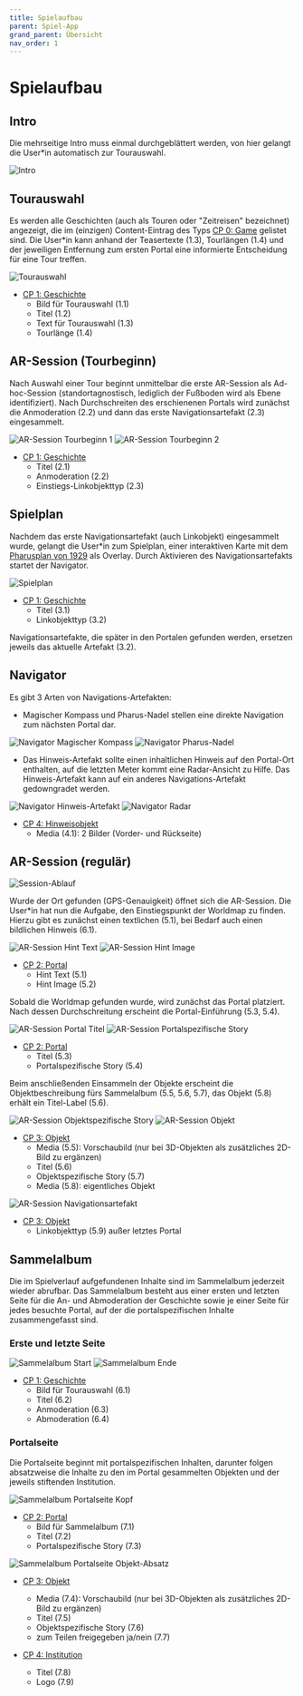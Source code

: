 ```yaml
---
title: Spielaufbau
parent: Spiel-App
grand_parent: Übersicht
nav_order: 1
---
```


# Spielaufbau

## Intro

Die mehrseitige Intro muss einmal durchgeblättert werden, von hier gelangt die User\*in automatisch zur Tourauswahl.

![Intro](/img/1_intro.png)

## Tourauswahl

Es werden alle Geschichten (auch als Touren oder "Zeitreisen" bezeichnet) angezeigt, die im (einzigen) Content-Eintrag des Typs [CP 0: Game](2.2-cms-struktur.html#cp0-game) gelistet sind. Die User\*in kann anhand der Teasertexte (1.3), Tourlängen (1.4) und der jeweiligen Entfernung zum ersten Portal eine informierte Entscheidung für eine Tour treffen.

![Tourauswahl](/img/2_tourauswahl.png)

- [CP 1: Geschichte](2.2-cms-struktur.html#cp-1-geschichte)
    - Bild für Tourauswahl (1.1)
    - Titel (1.2)
    - Text für Tourauswahl (1.3)
    - Tourlänge (1.4)

## AR-Session (Tourbeginn)

Nach Auswahl einer Tour beginnt unmittelbar die erste AR-Session als Ad-hoc-Session (standortagnostisch, lediglich der Fußboden wird als Ebene identifiziert). Nach Durchschreiten des erschienenen Portals wird zunächst die Anmoderation (2.2) und dann das erste Navigationsartefakt (2.3) eingesammelt.

![AR-Session Tourbeginn 1](/img/3_ar-session-tourbeginn-1.png) ![AR-Session Tourbeginn 2](/img/3_ar-session-tourbeginn-2.png)

- [CP 1: Geschichte](2.2-cms-struktur.html#cp-1-geschichte)
    - Titel (2.1)
    - Anmoderation (2.2)
    - Einstiegs-Linkobjekttyp (2.3)

## Spielplan

Nachdem das erste Navigationsartefakt (auch Linkobjekt) eingesammelt wurde, gelangt die User\*in zum Spielplan, einer interaktiven Karte mit dem [Pharusplan von 1929](https://de.wikipedia.org/wiki/Datei:Pharus_Map_Berlin_1929.jpg) als Overlay. Durch Aktivieren des Navigationsartefakts startet der Navigator.

![Spielplan](/img/4_spielplan.png)

- [CP 1: Geschichte](2.2-cms-struktur.html#cp-1-geschichte)
    - Titel (3.1)
    - Linkobjekttyp (3.2)

Navigationsartefakte, die später in den Portalen gefunden werden, ersetzen jeweils das aktuelle Artefakt (3.2).

## Navigator

Es gibt 3 Arten von Navigations-Artefakten:

- Magischer Kompass und Pharus-Nadel stellen eine direkte Navigation zum nächsten Portal dar.

![Navigator Magischer Kompass](/img/5_navigator-2.png) ![Navigator Pharus-Nadel](/img/5_navigator-3.png)

- Das Hinweis-Artefakt sollte einen inhaltlichen Hinweis auf den Portal-Ort enthalten, auf die letzten Meter kommt eine Radar-Ansicht zu Hilfe. Das Hinweis-Artefakt kann auf ein anderes Navigations-Artefakt gedowngradet werden.

![Navigator Hinweis-Artefakt](/img/5_navigator-1.png) ![Navigator Radar](/img/5_navigator-1b.png)

- [CP 4: Hinweisobjekt](2.2-cms-struktur.html#cp-4-hinweisobjekt)
    - Media (4.1): 2 Bilder (Vorder- und Rückseite)

## AR-Session (regulär)

![Session-Ablauf](/img/content-structure-5.png)

Wurde der Ort gefunden (GPS-Genauigkeit) öffnet sich die AR-Session. Die User\*in hat nun die Aufgabe, den Einstiegspunkt der Worldmap zu finden. Hierzu gibt es zunächst einen textlichen (5.1), bei Bedarf auch einen bildlichen Hinweis (6.1).

![AR-Session Hint Text](/img/6_ar-session-1a.png) ![AR-Session Hint Image](/img/6_ar-session-1b.png)

- [CP 2: Portal](2.2-cms-struktur.html#cp-2-portal)
    - Hint Text (5.1)
    - Hint Image (5.2)

Sobald die Worldmap gefunden wurde, wird zunächst das Portal platziert. Nach dessen Durchschreitung erscheint die Portal-Einführung (5.3, 5.4).

![AR-Session Portal Titel](/img/6_ar-session-2a.png) ![AR-Session Portalspezifische Story](/img/6_ar-session-2b.png)

- [CP 2: Portal](2.2-cms-struktur.html#cp-2-portal)
    - Titel (5.3)
    - Portalspezifische Story (5.4)

Beim anschließenden Einsammeln der Objekte erscheint die Objektbeschreibung fürs Sammelalbum (5.5, 5.6, 5.7), das Objekt (5.8) erhält ein Titel-Label (5.6).

![AR-Session Objektspezifische Story](/img/6_ar-session-3a.png) ![AR-Session Objekt](/img/6_ar-session-3b.png)

- [CP 3: Objekt](2.2-cms-struktur.html#cp-3-objekt)
    - Media (5.5): Vorschaubild (nur bei 3D-Objekten als zusätzliches 2D-Bild zu ergänzen)
    - Titel (5.6)
    - Objektspezifische Story (5.7)
    - Media (5.8): eigentliches Objekt

![AR-Session Navigationsartefakt](/img/6_ar-session-4a.png)

- [CP 3: Objekt](2.2-cms-struktur.html#cp-3-objekt)
    - Linkobjekttyp (5.9) außer letztes Portal

## Sammelalbum

Die im Spielverlauf aufgefundenen Inhalte sind im Sammelalbum jederzeit wieder abrufbar. Das Sammelalbum besteht aus einer ersten und letzten Seite für die An- und Abmoderation der Geschichte sowie je einer Seite für jedes besuchte Portal, auf der die portalspezifischen Inhalte zusammengefasst sind.

### Erste und letzte Seite

![Sammelalbum Start](/img/7_sammelalbum-1.png) ![Sammelalbum Ende](/img/7_sammelalbum-2.png)

- [CP 1: Geschichte](2.2-cms-struktur.html#cp-1-geschichte)
    - Bild für Tourauswahl (6.1)
    - Titel (6.2)
    - Anmoderation (6.3)
    - Abmoderation (6.4)

### Portalseite

Die Portalseite beginnt mit portalspezifischen Inhalten, darunter folgen absatzweise die Inhalte zu den im Portal gesammelten Objekten und der jeweils stiftenden Institution.

![Sammelalbum Portalseite Kopf](/img/8_sammelalbum-portal-1.png)

- [CP 2: Portal](2.2-cms-struktur.html#cp-2-portal)
    - Bild für Sammelalbum (7.1)
    - Titel (7.2)
    - Portalspezifische Story (7.3)

![Sammelalbum Portalseite Objekt-Absatz](/img/8_sammelalbum-portal-2.png)

- [CP 3: Objekt](2.2-cms-struktur.html#cp-3-objekt)
    - Media (7.4): Vorschaubild (nur bei 3D-Objekten als zusätzliches 2D-Bild zu ergänzen)
    - Titel (7.5)
    - Objektspezifische Story (7.6)
    - zum Teilen freigegeben ja/nein (7.7)

- [CP 4: Institution](2.2-cms-struktur.html#cp-5-institution)
    - Titel (7.8)
    - Logo (7.9)
